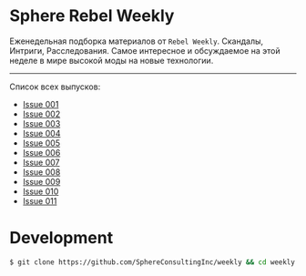 # Sphere Rebel Weekly

Еженедельная подборка материалов от `Rebel Weekly`. Скандалы, Интриги, Расследования.
Самое интересное и обсуждаемое на этой неделе в мире высокой моды на новые технологии.

----

Список всех выпусков:
 * [Issue 001](/2016/issue-001/README.md)
 * [Issue 002](/2016/issue-002/README.md)
 * [Issue 003](/2016/issue-003/README.md)
 * [Issue 004](/2016/issue-004/README.md)
 * [Issue 005](/2016/issue-005/README.md)
 * [Issue 006](/2016/issue-006/README.md)
 * [Issue 007](/2016/issue-007/README.md)
 * [Issue 008](/2016/issue-008/README.md)
 * [Issue 009](/2016/issue-009/README.md)
 * [Issue 010](/2016/issue-010/README.md)
 * [Issue 011](/2016/issue-011/README.md)

# Development

```sh
$ git clone https://github.com/SphereConsultingInc/weekly && cd weekly && bundle && rake
```
